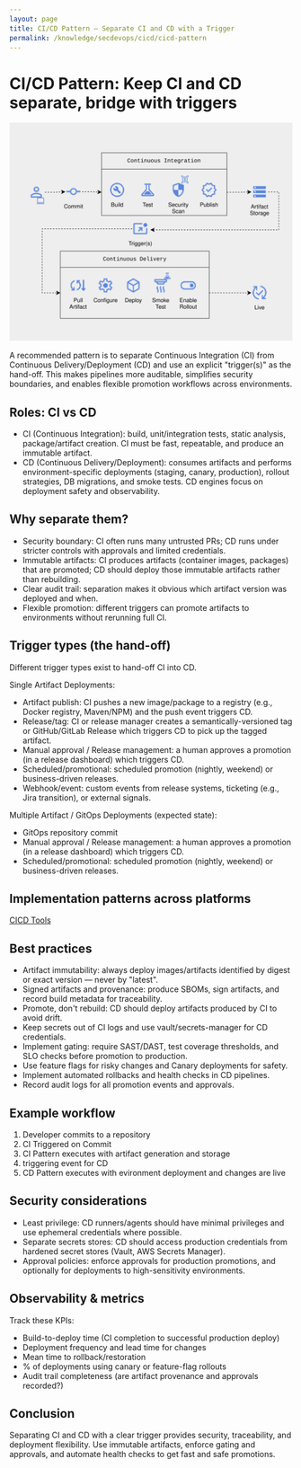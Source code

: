 ```yaml
---
layout: page
title: CI/CD Pattern — Separate CI and CD with a Trigger
permalink: /knowledge/secdevops/cicd/cicd-pattern
---
```


# CI/CD Pattern: Keep CI and CD separate, bridge with triggers

<img class="diagram-img" src="/assets/img/CICD-pattern.svg" alt="CI/CD pattern" />

A recommended pattern is to separate Continuous Integration (CI) from Continuous Delivery/Deployment (CD) and use an explicit "trigger(s)" as the hand-off. This makes pipelines more auditable, simplifies security boundaries, and enables flexible promotion workflows across environments.

## Roles: CI vs CD

- CI (Continuous Integration): build, unit/integration tests, static analysis, package/artifact creation. CI must be fast, repeatable, and produce an immutable artifact.
- CD (Continuous Delivery/Deployment): consumes artifacts and performs environment-specific deployments (staging, canary, production), rollout strategies, DB migrations, and smoke tests. CD engines focus on deployment safety and observability.

## Why separate them?

- Security boundary: CI often runs many untrusted PRs; CD runs under stricter controls with approvals and limited credentials.
- Immutable artifacts: CI produces artifacts (container images, packages) that are promoted; CD should deploy those immutable artifacts rather than rebuilding.
- Clear audit trail: separation makes it obvious which artifact version was deployed and when.
- Flexible promotion: different triggers can promote artifacts to environments without rerunning full CI.

## Trigger types (the hand-off)

Different trigger types exist to hand-off CI into CD. 

Single Artifact Deployments:
- Artifact publish: CI pushes a new image/package to a registry (e.g., Docker registry, Maven/NPM) and the push event triggers CD.
- Release/tag: CI or release manager creates a semantically-versioned tag or GitHub/GitLab Release which triggers CD to pick up the tagged artifact.
- Manual approval / Release management: a human approves a promotion (in a release dashboard) which triggers CD.
- Scheduled/promotional: scheduled promotion (nightly, weekend) or business-driven releases.
- Webhook/event: custom events from release systems, ticketing (e.g., Jira transition), or external signals.

Multiple Artifact / GitOps Deployments (expected state):
- GitOps repository commit
- Manual approval / Release management: a human approves a promotion (in a release dashboard) which triggers CD.
- Scheduled/promotional: scheduled promotion (nightly, weekend) or business-driven releases.

## Implementation patterns across platforms

[CICD Tools](/knowledge/secdevops/cicd/tools)

## Best practices

- Artifact immutability: always deploy images/artifacts identified by digest or exact version — never by "latest".
- Signed artifacts and provenance: produce SBOMs, sign artifacts, and record build metadata for traceability.
- Promote, don't rebuild: CD should deploy artifacts produced by CI to avoid drift.
- Keep secrets out of CI logs and use vault/secrets-manager for CD credentials.
- Implement gating: require SAST/DAST, test coverage thresholds, and SLO checks before promotion to production.
- Use feature flags for risky changes and Canary deployments for safety.
- Implement automated rollbacks and health checks in CD pipelines.
- Record audit logs for all promotion events and approvals.

## Example workflow

1. Developer commits to a repository
2. CI Triggered on Commit
3. CI Pattern executes with artifact generation and storage
4. triggering event for CD
5. CD Pattern executes with evironment deployment and changes are live

## Security considerations

- Least privilege: CD runners/agents should have minimal privileges and use ephemeral credentials where possible.
- Separate secrets stores: CD should access production credentials from hardened secret stores (Vault, AWS Secrets Manager).
- Approval policies: enforce approvals for production promotions, and optionally for deployments to high-sensitivity environments.

## Observability & metrics

Track these KPIs:
- Build-to-deploy time (CI completion to successful production deploy)
- Deployment frequency and lead time for changes
- Mean time to rollback/restoration
- % of deployments using canary or feature-flag rollouts
- Audit trail completeness (are artifact provenance and approvals recorded?)

## Conclusion

Separating CI and CD with a clear trigger provides security, traceability, and deployment flexibility. Use immutable artifacts, enforce gating and approvals, and automate health checks to get fast and safe promotions.
